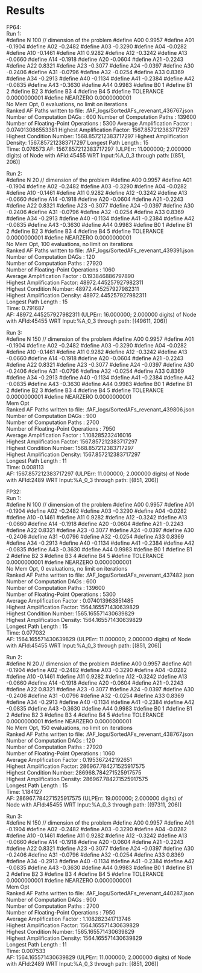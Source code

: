# Results
FP64:\
Run 1:\
#define N 100                       // dimension of the problem
#define A00 0.9957
#define A01 -0.1904
#define A02 -0.2482
#define A03 -0.3290
#define A04 -0.0282
#define A10 -0.1461
#define A11 0.9282
#define A12 -0.3242
#define A13 -0.0660
#define A14 -0.1918
#define A20 -0.0604
#define A21 -0.2243
#define A22 0.8321
#define A23 -0.3077
#define A24 -0.0397
#define A30 -0.2406
#define A31 -0.0796
#define A32 -0.0254
#define A33 0.8369
#define A34 -0.2913
#define A40 -0.1134
#define A41 -0.2384
#define A42 -0.0835
#define A43 -0.3630
#define A44 0.9983
#define B0 1
#define B1 2
#define B2 3
#define B3 4
#define B4 5
#define TOLERANCE 0.0000000001
#define NEARZERO 0.0000000001\
No Mem Opt, 0 evaluations, no limit on iterations\
Ranked AF Paths written to file: .fAF_logs/SortedAFs_revenant_436767.json
Number of Computation DAGs                      : 600
Number of Computation Paths                     : 139600
Number of Floating-Point Operations     : 5300
Average Amplification Factor            : 0.074013086553381
Highest Amplification Factor: 1567.857212383717297
Highest Condition Number: 1568.857212383717297
Highest Amplification Density: 1567.857212383717297
Longest Path Length                     : 15\
Time: 0.076573
AF: 1567.857212383717297 (ULPErr: 11.000000; 2.000000 digits) of Node with AFId:45455 WRT Input:%A_0_3 through path: [(851, 206)]


Run 2:\
#define N 20                       // dimension of the problem
#define A00 0.9957
#define A01 -0.1904
#define A02 -0.2482
#define A03 -0.3290
#define A04 -0.0282
#define A10 -0.1461
#define A11 0.9282
#define A12 -0.3242
#define A13 -0.0660
#define A14 -0.1918
#define A20 -0.0604
#define A21 -0.2243
#define A22 0.8321
#define A23 -0.3077
#define A24 -0.0397
#define A30 -0.2406
#define A31 -0.0796
#define A32 -0.0254
#define A33 0.8369
#define A34 -0.2913
#define A40 -0.1134
#define A41 -0.2384
#define A42 -0.0835
#define A43 -0.3630
#define A44 0.9983
#define B0 1
#define B1 2
#define B2 3
#define B3 4
#define B4 5
#define TOLERANCE 0.0000000001
#define NEARZERO 0.0000000001\
No Mem Opt, 100 evaluations, no limit on iterations\
Ranked AF Paths written to file: .fAF_logs/SortedAFs_revenant_439391.json\
Number of Computation DAGs                      : 120\
Number of Computation Paths                     : 27920\
Number of Floating-Point Operations     : 1060\
Average Amplification Factor            : 0.193846886797890\
Highest Amplification Factor: 48972.445257927982311\
Highest Condition Number: 48972.445257927982311\
Highest Amplification Density: 48972.445257927982311\
Longest Path Length                     : 15\
Time: 0.791687\
AF: 48972.445257927982311 (ULPErr: 16.000000; 2.000000 digits) of Node with AFId:45455 WRT Input:%A_0_3 through path: [(49611, 206)]

Run 3:\
#define N 150                       // dimension of the problem
#define A00 0.9957
#define A01 -0.1904
#define A02 -0.2482
#define A03 -0.3290
#define A04 -0.0282
#define A10 -0.1461
#define A11 0.9282
#define A12 -0.3242
#define A13 -0.0660
#define A14 -0.1918
#define A20 -0.0604
#define A21 -0.2243
#define A22 0.8321
#define A23 -0.3077
#define A24 -0.0397
#define A30 -0.2406
#define A31 -0.0796
#define A32 -0.0254
#define A33 0.8369
#define A34 -0.2913
#define A40 -0.1134
#define A41 -0.2384
#define A42 -0.0835
#define A43 -0.3630
#define A44 0.9983
#define B0 1
#define B1 2
#define B2 3
#define B3 4
#define B4 5
#define TOLERANCE 0.0000000001
#define NEARZERO 0.0000000001\
Mem Opt\
Ranked AF Paths written to file: .fAF_logs/SortedAFs_revenant_439806.json\
Number of Computation DAGs                      : 900\
Number of Computation Paths                     : 2700\
Number of Floating-Point Operations     : 7950\
Average Amplification Factor            : 1.108285232416016\
Highest Amplification Factor: 1567.857212383717297\
Highest Condition Number: 1568.857212383717297\
Highest Amplification Density: 1567.857212383717297\
Longest Path Length                     : 11\
Time: 0.008113\
AF: 1567.857212383717297 (ULPErr: 11.000000; 2.000000 digits) of Node with AFId:2489 WRT Input:%A_0_3 through path: [(851, 206)]

FP32:\
Run 1:\
#define N 100                       // dimension of the problem
#define A00 0.9957
#define A01 -0.1904
#define A02 -0.2482
#define A03 -0.3290
#define A04 -0.0282
#define A10 -0.1461
#define A11 0.9282
#define A12 -0.3242
#define A13 -0.0660
#define A14 -0.1918
#define A20 -0.0604
#define A21 -0.2243
#define A22 0.8321
#define A23 -0.3077
#define A24 -0.0397
#define A30 -0.2406
#define A31 -0.0796
#define A32 -0.0254
#define A33 0.8369
#define A34 -0.2913
#define A40 -0.1134
#define A41 -0.2384
#define A42 -0.0835
#define A43 -0.3630
#define A44 0.9983
#define B0 1
#define B1 2
#define B2 3
#define B3 4
#define B4 5
#define TOLERANCE 0.0000000001
#define NEARZERO 0.0000000001\
No Mem Opt, 0 evaluations, no limit on iterations\
Ranked AF Paths written to file: .fAF_logs/SortedAFs_revenant_437482.json\
Number of Computation DAGs                      : 600\
Number of Computation Paths                     : 139600\
Number of Floating-Point Operations     : 5300\
Average Amplification Factor            : 0.074013963851485\
Highest Amplification Factor: 1564.165571430639829\
Highest Condition Number: 1565.165571430639829\
Highest Amplification Density: 1564.165571430639829\
Longest Path Length                     : 15\
Time: 0.077032\
AF: 1564.165571430639829 (ULPErr: 11.000000; 2.000000 digits) of Node with AFId:45455 WRT Input:%A_0_3 through path: [(851, 206)]

Run 2:\
#define N 20                       // dimension of the problem
#define A00 0.9957
#define A01 -0.1904
#define A02 -0.2482
#define A03 -0.3290
#define A04 -0.0282
#define A10 -0.1461
#define A11 0.9282
#define A12 -0.3242
#define A13 -0.0660
#define A14 -0.1918
#define A20 -0.0604
#define A21 -0.2243
#define A22 0.8321
#define A23 -0.3077
#define A24 -0.0397
#define A30 -0.2406
#define A31 -0.0796
#define A32 -0.0254
#define A33 0.8369
#define A34 -0.2913
#define A40 -0.1134
#define A41 -0.2384
#define A42 -0.0835
#define A43 -0.3630
#define A44 0.9983
#define B0 1
#define B1 2
#define B2 3
#define B3 4
#define B4 5
#define TOLERANCE 0.0000000001
#define NEARZERO 0.0000000001\
No Mem Opt, 150 evaluations, no limit on iterations\
Ranked AF Paths written to file: .fAF_logs/SortedAFs_revenant_438767.json\
Number of Computation DAGs                      : 120\
Number of Computation Paths                     : 27920\
Number of Floating-Point Operations     : 1060\
Average Amplification Factor            : 0.195367242192651\
Highest Amplification Factor: 286967.784271525917575\
Highest Condition Number: 286968.784271525917575\
Highest Amplification Density: 286967.784271525917575\
Longest Path Length                     : 15\
Time: 1.184127\
AF: 286967.784271525917575 (ULPErr: 19.000000; 2.000000 digits) of Node with AFId:45455 WRT Input:%A_0_3 through path: [(97311, 206)]

Run 3:\
#define N 150                       // dimension of the problem
#define A00 0.9957
#define A01 -0.1904
#define A02 -0.2482
#define A03 -0.3290
#define A04 -0.0282
#define A10 -0.1461
#define A11 0.9282
#define A12 -0.3242
#define A13 -0.0660
#define A14 -0.1918
#define A20 -0.0604
#define A21 -0.2243
#define A22 0.8321
#define A23 -0.3077
#define A24 -0.0397
#define A30 -0.2406
#define A31 -0.0796
#define A32 -0.0254
#define A33 0.8369
#define A34 -0.2913
#define A40 -0.1134
#define A41 -0.2384
#define A42 -0.0835
#define A43 -0.3630
#define A44 0.9983
#define B0 1
#define B1 2
#define B2 3
#define B3 4
#define B4 5
#define TOLERANCE 0.0000000001
#define NEARZERO 0.0000000001\
Mem Opt\
Ranked AF Paths written to file: .fAF_logs/SortedAFs_revenant_440287.json\
Number of Computation DAGs                      : 900\
Number of Computation Paths                     : 2700\
Number of Floating-Point Operations     : 7950\
Average Amplification Factor            : 1.108282341713746\
Highest Amplification Factor: 1564.165571430639829\
Highest Condition Number: 1565.165571430639829\
Highest Amplification Density: 1564.165571430639829\
Longest Path Length                     : 11\
Time: 0.007533\
AF: 1564.165571430639829 (ULPErr: 11.000000; 2.000000 digits) of Node with AFId:2489 WRT Input:%A_0_3 through path: [(851, 206)]